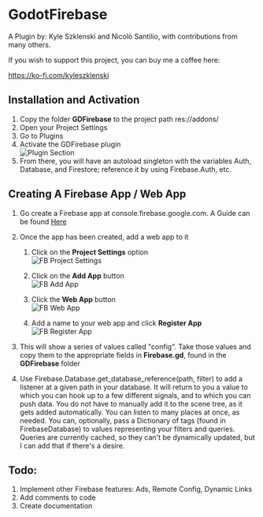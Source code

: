# GodotFirebase

A Plugin by: Kyle Szklenski and Nicolò Santilio, with contributions from many others.

If you wish to support this project, you can buy me a coffee here:

https://ko-fi.com/kyleszklenski



## Installation and Activation
1. Copy the folder **GDFirebase** to the project path res://addons/
2. Open your Project Settings
3. Go to Plugins
4. Activate the GDFirebase plugin<br>
![Plugin Section](/Images/plugins_section.png)
5. From there, you will have an autoload singleton with the variables Auth, Database, and Firestore; reference it by using Firebase.Auth, etc.

## Creating A Firebase App / Web App
1. Go create a Firebase app at console.firebase.google.com. A Guide can be found [Here](https://firebase.google.com/docs/projects/learn-more#setting_up_a_firebase_project_and_connecting_apps)
2. Once the app has been created, add a web app to it
    1. Click on the **Project Settings** option<br>
    ![FB Project Settings](/Images/fb_project_settings.png)

    2. Click on the **Add App** button<br>
    ![FB Add App](/Images/fb_add_app.png)

    3. Click the **Web App** button<br>
    ![FB Web App](/Images/fb_web_app.png)

    4. Add a name to your web app and click **Register App**<br>
    ![FB Register App](/Images/fb_register_app.png)

3. This will show a series of values called "config". Take those values and copy them to the appropriate fields in **Firebase.gd**, found in the **GDFirebase** folder
4. Use Firebase.Database.get_database_reference(path, filter) to add a listener at a given path in your database. It will return to you a value to which you can hook up to a few different signals, and to which you can push data. You do not have to manually add it to the scene tree, as it gets added automatically. You can listen to many places at once, as needed. You can, optionally, pass a Dictionary of tags (found in FirebaseDatabase) to values representing your filters and queries. Queries are currently cached, so they can't be dynamically updated, but I can add that if there's a desire.




## Todo:
1. Implement other Firebase features: Ads, Remote Config, Dynamic Links
2. Add comments to code
3. Create documentation
